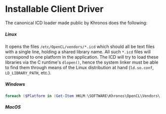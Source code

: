 # Installable Client Driver

The canonical ICD loader made public by Khronos does the following:

##### Linux

It opens the files `/etc/OpenCL/vendors/*.icd` which should all be text files with a single line, holding a shared library name. All such `*.icd` files will correspond to one platform in the application. The ICD will try to load these libraries via the C runtime's `dlopen()`, hence the system linker must be able to find them through means of the Linux distribution at hand (`ld.so.conf`, `LD_LIBRARY_PATH`, etc.).

##### Windows

```powershell
foreach ($Platform in (Get-Item HKLM:\SOFTWARE\Khronos\OpenCL\Vendors\)) { $Platform }
```

##### MacOS

